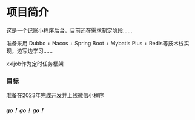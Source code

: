 # 项目简介
这是一个记账小程序后台，目前还在需求制定阶段......

准备采用 Dubbo + Nacos + Spring Boot + Mybatis Plus + Redis等技术栈实现，边写边学习......

xxljob作为定时任务框架
### 目标
准备在2023年完成开发并上线微信小程序

##### go！ go！ go！
